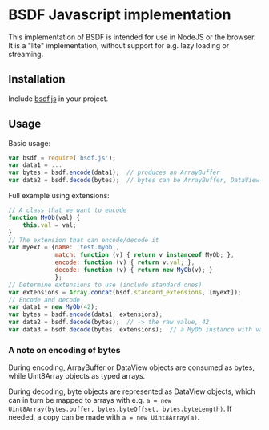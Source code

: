 # BSDF Javascript implementation

This implementation of BSDF is intended for use in NodeJS or the browser.
It is a "lite" implementation, without support for e.g. lazy loading
or streaming.

## Installation

Include [bsdf.js](bsdf.js) in your project.


## Usage

Basic usage:
```js
var bsdf = require('bsdf.js');
var data1 = ...
var bytes = bsdf.encode(data1);  // produces an ArrayBuffer
var data2 = bsdf.decode(bytes);  // bytes can be ArrayBuffer, DataView or Uint8Array.
```

Full example using extensions:
```js
// A class that we want to encode
function MyOb(val) {
    this.val = val;
}
// The extension that can encode/decode it
var myext = {name: 'test.myob',
             match: function (v) { return v instanceof MyOb; },
             encode: function (v) { return v.val; },
             decode: function (v) { return new MyOb(v); }
             };
// Determine extensions to use (include standard ones)
var extensions = Array.concat(bsdf.standard_extensions, [myext]);
// Encode and decode
var data1 = new MyOb(42);
var bytes = bsdf.encode(data1, extensions);
var data2 = bsdf.decode(bytes);  // -> the raw value, 42
var data3 = bsdf.decode(bytes, extensions);  // a MyOb instance with value 42
```

### A note on encoding of bytes

During encoding, ArrayBuffer or DataView objects are consumed as bytes,
while Uint8Array objects as typed arrays.

During decoding, byte objects are represented as DataView objects, which can
in turn be mapped to arrays with e.g.
`a = new Uint8Array(bytes.buffer, bytes.byteOffset, bytes.byteLength)`.
If needed, a copy can be made with `a = new Uint8Array(a)`.
